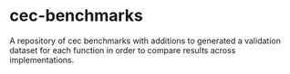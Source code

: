 # cec-benchmarks
A repository of cec benchmarks with additions to generated a validation dataset for each function in order to compare results across implementations.
